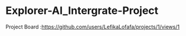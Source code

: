 # Explorer-AI_Intergrate-Project


Project Board :https://github.com/users/LefikaLofafa/projects/1/views/1
